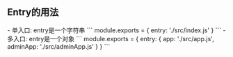 <h2>Entry的用法</h2>
- 单入口: entry是一个字符串
```
module.exports = {
  entry: './src/index.js'
}
```
- 多入口: entry是一个对象
```
module.exports = {
  entry: {
    app: './src/app.js',
    adminApp: './src/adminApp.js'
  }
}
```